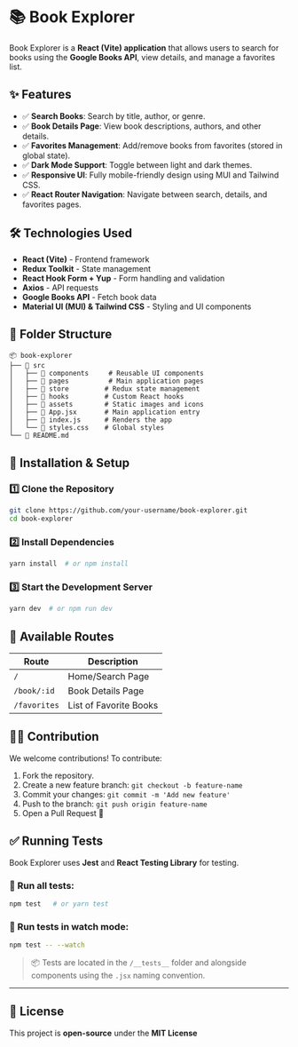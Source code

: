 # 📚 Book Explorer

Book Explorer is a **React (Vite) application** that allows users to search for books using the **Google Books API**, view details, and manage a favorites list.

## ✨ Features

- ✅ **Search Books**: Search by title, author, or genre.
- ✅ **Book Details Page**: View book descriptions, authors, and other details.
- ✅ **Favorites Management**: Add/remove books from favorites (stored in global state).
- ✅ **Dark Mode Support**: Toggle between light and dark themes.
- ✅ **Responsive UI**: Fully mobile-friendly design using MUI and Tailwind CSS.
- ✅ **React Router Navigation**: Navigate between search, details, and favorites pages.

## 🛠️ Technologies Used

- **React (Vite)** - Frontend framework
- **Redux Toolkit** - State management
- **React Hook Form + Yup** - Form handling and validation
- **Axios** - API requests
- **Google Books API** - Fetch book data
- **Material UI (MUI) & Tailwind CSS** - Styling and UI components

## 📂 Folder Structure

```
📦 book-explorer
├── 📁 src
│   ├── 📁 components     # Reusable UI components
│   ├── 📁 pages          # Main application pages
│   ├── 📁 store         # Redux state management
│   ├── 📁 hooks         # Custom React hooks
│   ├── 📁 assets        # Static images and icons
│   ├── 📄 App.jsx       # Main application entry
│   ├── 📄 index.js      # Renders the app
│   └── 📄 styles.css    # Global styles
└── 📄 README.md
```

## 🚀 Installation & Setup

### 1️⃣ Clone the Repository

```sh
git clone https://github.com/your-username/book-explorer.git
cd book-explorer
```

### 2️⃣ Install Dependencies

```sh
yarn install  # or npm install
```

### 3️⃣ Start the Development Server

```sh
yarn dev  # or npm run dev
```

## 📌 Available Routes

| Route        | Description            |
| ------------ | ---------------------- |
| `/`          | Home/Search Page       |
| `/book/:id`  | Book Details Page      |
| `/favorites` | List of Favorite Books |

## 👨‍💻 Contribution

We welcome contributions! To contribute:

1. Fork the repository.
2. Create a new feature branch: `git checkout -b feature-name`
3. Commit your changes: `git commit -m 'Add new feature'`
4. Push to the branch: `git push origin feature-name`
5. Open a Pull Request 🎉

## ✅ Running Tests

Book Explorer uses **Jest** and **React Testing Library** for testing.

### 🧪 Run all tests:

```bash
npm test   # or yarn test
```

### 🧪 Run tests in watch mode:

```bash
npm test -- --watch
```

> 📦 Tests are located in the `/__tests__` folder and alongside components using the `.jsx` naming convention.

---

## 📜 License

This project is **open-source** under the **MIT License**
